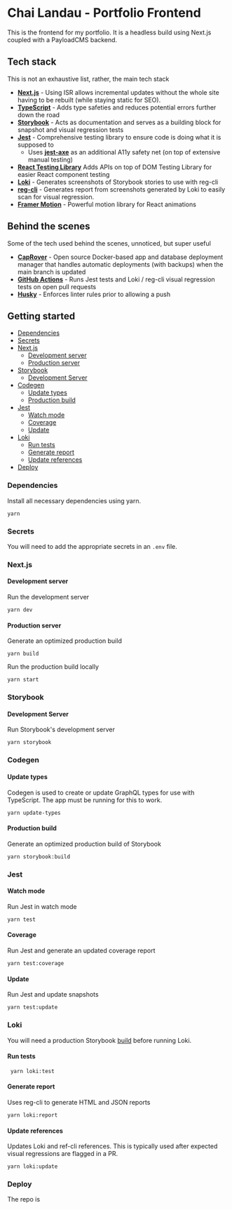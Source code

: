 # Chai Landau - Portfolio Frontend

This is the frontend for my portfolio. It is a headless build using Next.js coupled with a PayloadCMS backend.

## Tech stack

This is not an exhaustive list, rather, the main tech stack

-   <strong>[Next.js](https://nextjs.org/)</strong> - Using ISR allows incremental updates without the whole site having to be rebuilt (while staying static for SEO).
-   <strong>[TypeScript](https://www.typescriptlang.org/)</strong> - Adds type safeties and reduces potential errors further down the road
-   <strong>[Storybook](https://storybook.js.org/)</strong> - Acts as documentation and serves as a building block for snapshot and visual regression tests
-   <strong>[Jest](https://jestjs.io/)</strong> - Comprehensive testing library to ensure code is doing what it is supposed to
    -   Uses <strong>[jest-axe](https://www.npmjs.com/package/jest-axe)</strong> as an additional A11y safety net (on top of extensive manual testing)
-   <strong>[React Testing Library](https://testing-library.com/docs/react-testing-library/intro/)</strong> Adds APIs on top of DOM Testing Library for easier React component testing
-   <strong>[Loki](https://loki.js.org/)</strong> - Generates screenshots of Storybook stories to use with reg-cli
-   <strong>[reg-cli](https://github.com/reg-viz/reg-cli)</strong> - Generates report from screenshots generated by Loki to easily scan for visual regression.
-   <strong>[Framer Motion](https://www.framer.com/motion/)</strong> - Powerful motion library for React animations

## Behind the scenes

Some of the tech used behind the scenes, unnoticed, but super useful

-   <strong>[CapRover](https://caprover.com/)</strong> - Open source Docker-based app and database deployment manager that handles automatic deployments (with backups) when the main branch is updated
-   <strong>[GitHub Actions](https://github.com/features/actions)</strong> - Runs Jest tests and Loki / reg-cli visual regression tests on open pull requests
-   <strong>[Husky](https://typicode.github.io/husky/)</strong> - Enforces linter rules prior to allowing a push

## Getting started

- [Dependencies](#dependencies)
- [Secrets](#secrets)
- [Next.js](#nextjs)
  - [Development server](#development-server)
  - [Production server](#production-server)
- [Storybook](#storybook)
  - [Development Server](#development-server-1)
- [Codegen](#codegen)
  - [Update types](#update-types)
  - [Production build](#production-build)
- [Jest](#jest)
  - [Watch mode](#watch-mode)
  - [Coverage](#coverage)
  - [Update](#update)
- [Loki](#loki)
  - [Run tests](#run-tests)
  - [Generate report](#generate-report)
  - [Update references](#update-references)
- [Deploy](#deploy)
### Dependencies

Install all necessary dependencies using yarn.

```
yarn
```

### Secrets

You will need to add the appropriate secrets in an `.env` file.

### Next.js

#### Development server

Run the development server

```
yarn dev
```

#### Production server

Generate an optimized production build

```
yarn build
```

Run the production build locally

```
yarn start
```


### Storybook

#### Development Server

Run Storybook's development server

```
yarn storybook
```

### Codegen

#### Update types

Codegen is used to create or update GraphQL types for use with TypeScript. The app must be running for this to work.

```
yarn update-types
```


#### Production build

Generate an optimized production build of Storybook

```
yarn storybook:build
```

### Jest

#### Watch mode

Run Jest in watch mode

```
yarn test
```

#### Coverage

Run Jest and generate an updated coverage report

```
yarn test:coverage
```

#### Update

Run Jest and update snapshots

```
yarn test:update
```

### Loki

You will need a production Storybook [build](#production-build-1) before running Loki.

#### Run tests

```
 yarn loki:test
```

#### Generate report

Uses reg-cli to generate HTML and JSON reports

```
yarn loki:report
```

#### Update references

Updates Loki and ref-cli references. This is typically used after expected visual regressions are flagged in a PR.

```
yarn loki:update
```

### Deploy

The repo is 